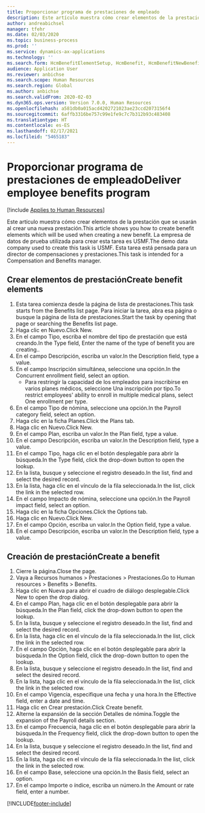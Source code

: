 ```yaml
---
title: Proporcionar programa de prestaciones de empleado
description: Este artículo muestra cómo crear elementos de la prestación que se usarán al crear una nueva prestación.
author: andreabichsel
manager: tfehr
ms.date: 02/03/2020
ms.topic: business-process
ms.prod: ''
ms.service: dynamics-ax-applications
ms.technology: ''
ms.search.form: HcmBenefitElementSetup, HcmBenefit, HcmBenefitNewBenefit, HcmBenefitPlanLookup, BenefitWorkspace, HcmBenefitSummaryPart
audience: Application User
ms.reviewer: anbichse
ms.search.scope: Human Resources
ms.search.region: Global
ms.author: anbichse
ms.search.validFrom: 2020-02-03
ms.dyn365.ops.version: Version 7.0.0, Human Resources
ms.openlocfilehash: a581db0a015acd4202721023ae23ccd2073156f4
ms.sourcegitcommit: 6affb3316be757c99e1fe9c7c7b312b93c483408
ms.translationtype: HT
ms.contentlocale: es-ES
ms.lasthandoff: 02/17/2021
ms.locfileid: "5465183"
---
```

# <a name="deliver-employee-benefits-program"></a><span data-ttu-id="78a92-103">Proporcionar programa de prestaciones de empleado</span><span class="sxs-lookup"><span data-stu-id="78a92-103">Deliver employee benefits program</span></span>

[!include [Applies to Human Resources](../includes/applies-to-hr.md)]

<span data-ttu-id="78a92-104">Este artículo muestra cómo crear elementos de la prestación que se usarán al crear una nueva prestación.</span><span class="sxs-lookup"><span data-stu-id="78a92-104">This article shows you how to create benefit elements which will be used when creating a new benefit.</span></span> <span data-ttu-id="78a92-105">La empresa de datos de prueba utilizada para crear esta tarea es USMF.</span><span class="sxs-lookup"><span data-stu-id="78a92-105">The demo data company used to create this task is USMF.</span></span> <span data-ttu-id="78a92-106">Esta tarea está pensada para un director de compensaciones y prestaciones.</span><span class="sxs-lookup"><span data-stu-id="78a92-106">This task is intended for a Compensation and Benefits manager.</span></span>


## <a name="create-benefit-elements"></a><span data-ttu-id="78a92-107">Crear elementos de prestación</span><span class="sxs-lookup"><span data-stu-id="78a92-107">Create benefit elements</span></span>
1. <span data-ttu-id="78a92-108">Esta tarea comienza desde la página de lista de prestaciones.</span><span class="sxs-lookup"><span data-stu-id="78a92-108">This task starts from the Benefits list page.</span></span> <span data-ttu-id="78a92-109">Para iniciar la tarea, abra esa página o busque la página de lista de prestaciones.</span><span class="sxs-lookup"><span data-stu-id="78a92-109">Start the task by opening that page or searching the Benefits list page.</span></span>
2. <span data-ttu-id="78a92-110">Haga clic en Nuevo.</span><span class="sxs-lookup"><span data-stu-id="78a92-110">Click New.</span></span>
3. <span data-ttu-id="78a92-111">En el campo Tipo, escriba el nombre del tipo de prestación que está creando.</span><span class="sxs-lookup"><span data-stu-id="78a92-111">In the Type field, Enter the name of the type of benefit you are creating..</span></span>
4. <span data-ttu-id="78a92-112">En el campo Descripción, escriba un valor.</span><span class="sxs-lookup"><span data-stu-id="78a92-112">In the Description field, type a value.</span></span>
5. <span data-ttu-id="78a92-113">En el campo Inscripción simultánea, seleccione una opción.</span><span class="sxs-lookup"><span data-stu-id="78a92-113">In the Concurrent enrollment field, select an option.</span></span>
    * <span data-ttu-id="78a92-114">Para restringir la capacidad de los empleados para inscribirse en varios planes médicos, seleccione Una inscripción por tipo.</span><span class="sxs-lookup"><span data-stu-id="78a92-114">To restrict employees' ability to enroll in multiple medical plans, select One enrollment per type.</span></span>  
6. <span data-ttu-id="78a92-115">En el campo Tipo de nómina, seleccione una opción.</span><span class="sxs-lookup"><span data-stu-id="78a92-115">In the Payroll category field, select an option.</span></span>
7. <span data-ttu-id="78a92-116">Haga clic en la ficha Planes.</span><span class="sxs-lookup"><span data-stu-id="78a92-116">Click the Plans tab.</span></span>
8. <span data-ttu-id="78a92-117">Haga clic en Nuevo.</span><span class="sxs-lookup"><span data-stu-id="78a92-117">Click New.</span></span>
9. <span data-ttu-id="78a92-118">En el campo Plan, escriba un valor.</span><span class="sxs-lookup"><span data-stu-id="78a92-118">In the Plan field, type a value.</span></span>
10. <span data-ttu-id="78a92-119">En el campo Descripción, escriba un valor.</span><span class="sxs-lookup"><span data-stu-id="78a92-119">In the Description field, type a value.</span></span>
11. <span data-ttu-id="78a92-120">En el campo Tipo, haga clic en el botón desplegable para abrir la búsqueda.</span><span class="sxs-lookup"><span data-stu-id="78a92-120">In the Type field, click the drop-down button to open the lookup.</span></span>
12. <span data-ttu-id="78a92-121">En la lista, busque y seleccione el registro deseado.</span><span class="sxs-lookup"><span data-stu-id="78a92-121">In the list, find and select the desired record.</span></span>
13. <span data-ttu-id="78a92-122">En la lista, haga clic en el vínculo de la fila seleccionada.</span><span class="sxs-lookup"><span data-stu-id="78a92-122">In the list, click the link in the selected row.</span></span>
14. <span data-ttu-id="78a92-123">En el campo Impacto de nómina, seleccione una opción.</span><span class="sxs-lookup"><span data-stu-id="78a92-123">In the Payroll impact field, select an option.</span></span>
15. <span data-ttu-id="78a92-124">Haga clic en la ficha Opciones.</span><span class="sxs-lookup"><span data-stu-id="78a92-124">Click the Options tab.</span></span>
16. <span data-ttu-id="78a92-125">Haga clic en Nuevo.</span><span class="sxs-lookup"><span data-stu-id="78a92-125">Click New.</span></span>
17. <span data-ttu-id="78a92-126">En el campo Opción, escriba un valor.</span><span class="sxs-lookup"><span data-stu-id="78a92-126">In the Option field, type a value.</span></span>
18. <span data-ttu-id="78a92-127">En el campo Descripción, escriba un valor.</span><span class="sxs-lookup"><span data-stu-id="78a92-127">In the Description field, type a value.</span></span>

## <a name="create-a-benefit"></a><span data-ttu-id="78a92-128">Creación de prestación</span><span class="sxs-lookup"><span data-stu-id="78a92-128">Create a benefit</span></span>
1. <span data-ttu-id="78a92-129">Cierre la página.</span><span class="sxs-lookup"><span data-stu-id="78a92-129">Close the page.</span></span>
2. <span data-ttu-id="78a92-130">Vaya a Recursos humanos > Prestaciones > Prestaciones.</span><span class="sxs-lookup"><span data-stu-id="78a92-130">Go to Human resources > Benefits > Benefits.</span></span>
3. <span data-ttu-id="78a92-131">Haga clic en Nueva para abrir el cuadro de diálogo desplegable.</span><span class="sxs-lookup"><span data-stu-id="78a92-131">Click New to open the drop dialog.</span></span>
4. <span data-ttu-id="78a92-132">En el campo Plan, haga clic en el botón desplegable para abrir la búsqueda.</span><span class="sxs-lookup"><span data-stu-id="78a92-132">In the Plan field, click the drop-down button to open the lookup.</span></span>
5. <span data-ttu-id="78a92-133">En la lista, busque y seleccione el registro deseado.</span><span class="sxs-lookup"><span data-stu-id="78a92-133">In the list, find and select the desired record.</span></span>
6. <span data-ttu-id="78a92-134">En la lista, haga clic en el vínculo de la fila seleccionada.</span><span class="sxs-lookup"><span data-stu-id="78a92-134">In the list, click the link in the selected row.</span></span>
7. <span data-ttu-id="78a92-135">En el campo Opción, haga clic en el botón desplegable para abrir la búsqueda.</span><span class="sxs-lookup"><span data-stu-id="78a92-135">In the Option field, click the drop-down button to open the lookup.</span></span>
8. <span data-ttu-id="78a92-136">En la lista, busque y seleccione el registro deseado.</span><span class="sxs-lookup"><span data-stu-id="78a92-136">In the list, find and select the desired record.</span></span>
9. <span data-ttu-id="78a92-137">En la lista, haga clic en el vínculo de la fila seleccionada.</span><span class="sxs-lookup"><span data-stu-id="78a92-137">In the list, click the link in the selected row.</span></span>
10. <span data-ttu-id="78a92-138">En el campo Vigencia, especifique una fecha y una hora.</span><span class="sxs-lookup"><span data-stu-id="78a92-138">In the Effective field, enter a date and time.</span></span>
11. <span data-ttu-id="78a92-139">Haga clic en Crear prestación.</span><span class="sxs-lookup"><span data-stu-id="78a92-139">Click Create benefit.</span></span>
12. <span data-ttu-id="78a92-140">Alterne la expansión de la sección Detalles de nómina.</span><span class="sxs-lookup"><span data-stu-id="78a92-140">Toggle the expansion of the Payroll details section.</span></span>
13. <span data-ttu-id="78a92-141">En el campo Frecuencia, haga clic en el botón desplegable para abrir la búsqueda.</span><span class="sxs-lookup"><span data-stu-id="78a92-141">In the Frequency field, click the drop-down button to open the lookup.</span></span>
14. <span data-ttu-id="78a92-142">En la lista, busque y seleccione el registro deseado.</span><span class="sxs-lookup"><span data-stu-id="78a92-142">In the list, find and select the desired record.</span></span>
15. <span data-ttu-id="78a92-143">En la lista, haga clic en el vínculo de la fila seleccionada.</span><span class="sxs-lookup"><span data-stu-id="78a92-143">In the list, click the link in the selected row.</span></span>
16. <span data-ttu-id="78a92-144">En el campo Base, seleccione una opción.</span><span class="sxs-lookup"><span data-stu-id="78a92-144">In the Basis field, select an option.</span></span>
17. <span data-ttu-id="78a92-145">En el campo Importe o índice, escriba un número.</span><span class="sxs-lookup"><span data-stu-id="78a92-145">In the Amount or rate field, enter a number.</span></span>



[!INCLUDE[footer-include](../includes/footer-banner.md)]